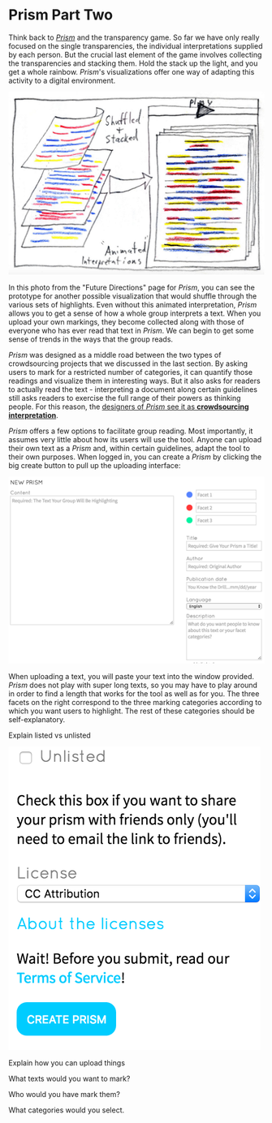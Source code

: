 # Prism Part Two

Think back to *[Prism](prism.scholarslab.org)* and the transparency game. So far we have only really focused on the single transparencies, the individual interpretations supplied by each person. But the crucial last element of the game involves collecting the transparencies and stacking them. Hold the stack up the light, and you get a whole rainbow. *Prism*'s visualizations offer one way of adapting this activity to a digital environment.

![prism transparencies stacked](/assets/prism_future_stacked.png)

In this photo from the "Future Directions" page for *Prism*, you can see the prototype for another possible visualization that would shuffle through the various sets of highlights. Even without this animated interpretation, *Prism* allows you to get a sense of how a whole group interprets a text. When you upload your own markings, they become collected along with those of everyone who has ever read that text in *Prism*. We can begin to get some sense of trends in the ways that the group reads.

*Prism* was designed as a middle road between the two types of crowdsourcing projects that we discussed in the last section. By asking users to mark for a restricted number of categories, it can quantify those readings and visualize them in interesting ways. But it also asks for readers to actually read the text - interpreting a document along certain guidelines still asks readers to exercise the full range of their powers as thinking people. For this reason, the [designers of *Prism* see it as **crowdsourcing interpretation**](http://llc.oxfordjournals.org/content/early/2014/07/08/llc.fqu030.full?keytype=ref&ijkey=4zaX5fIvQwiLhIJ).

*Prism* offers a few options to facilitate group reading. Most importantly, it assumes very little about how its users will use the tool. Anyone can upload their own text as a *Prism* and, within certain guidelines, adapt the tool to their own purposes. When logged in, you can create a *Prism* by clicking the big create button to pull up the uploading interface:

![prism creation interface](/assets/prism_create_one.png)

When uploading a text, you will paste your text into the window provided. *Prism* does not play with super long texts, so you may have to play around in order to find a length that works for the tool as well as for you. The three facets on the right correspond to the three marking categories according to which you want users to highlight. The rest of these categories should be self-explanatory.

Explain listed vs unlisted

![listed vs unlisted prism interface](/assets/prism_create_two.png)

Explain how you can upload things

What texts would you want to mark?

Who would you have mark them?

What categories would you select.